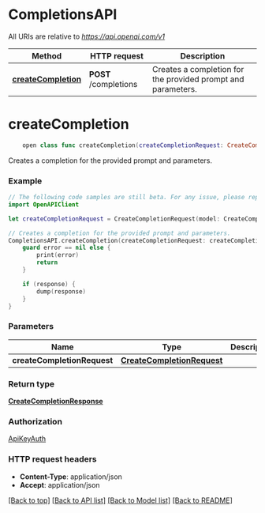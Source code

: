 # CompletionsAPI

All URIs are relative to *https://api.openai.com/v1*

Method | HTTP request | Description
------------- | ------------- | -------------
[**createCompletion**](CompletionsAPI.md#createcompletion) | **POST** /completions | Creates a completion for the provided prompt and parameters.


# **createCompletion**
```swift
    open class func createCompletion(createCompletionRequest: CreateCompletionRequest, completion: @escaping (_ data: CreateCompletionResponse?, _ error: Error?) -> Void)
```

Creates a completion for the provided prompt and parameters.

### Example
```swift
// The following code samples are still beta. For any issue, please report via http://github.com/OpenAPITools/openapi-generator/issues/new
import OpenAPIClient

let createCompletionRequest = CreateCompletionRequest(model: CreateCompletionRequest_model(), prompt: CreateCompletionRequest_prompt(), bestOf: 123, echo: false, frequencyPenalty: 123, logitBias: "TODO", logprobs: 123, maxTokens: 123, n: 123, presencePenalty: 123, seed: 123, stop: CreateCompletionRequest_stop(), stream: false, suffix: "suffix_example", temperature: 123, topP: 123, user: "user_example") // CreateCompletionRequest | 

// Creates a completion for the provided prompt and parameters.
CompletionsAPI.createCompletion(createCompletionRequest: createCompletionRequest) { (response, error) in
    guard error == nil else {
        print(error)
        return
    }

    if (response) {
        dump(response)
    }
}
```

### Parameters

Name | Type | Description  | Notes
------------- | ------------- | ------------- | -------------
 **createCompletionRequest** | [**CreateCompletionRequest**](CreateCompletionRequest.md) |  | 

### Return type

[**CreateCompletionResponse**](CreateCompletionResponse.md)

### Authorization

[ApiKeyAuth](../README.md#ApiKeyAuth)

### HTTP request headers

 - **Content-Type**: application/json
 - **Accept**: application/json

[[Back to top]](#) [[Back to API list]](../README.md#documentation-for-api-endpoints) [[Back to Model list]](../README.md#documentation-for-models) [[Back to README]](../README.md)

